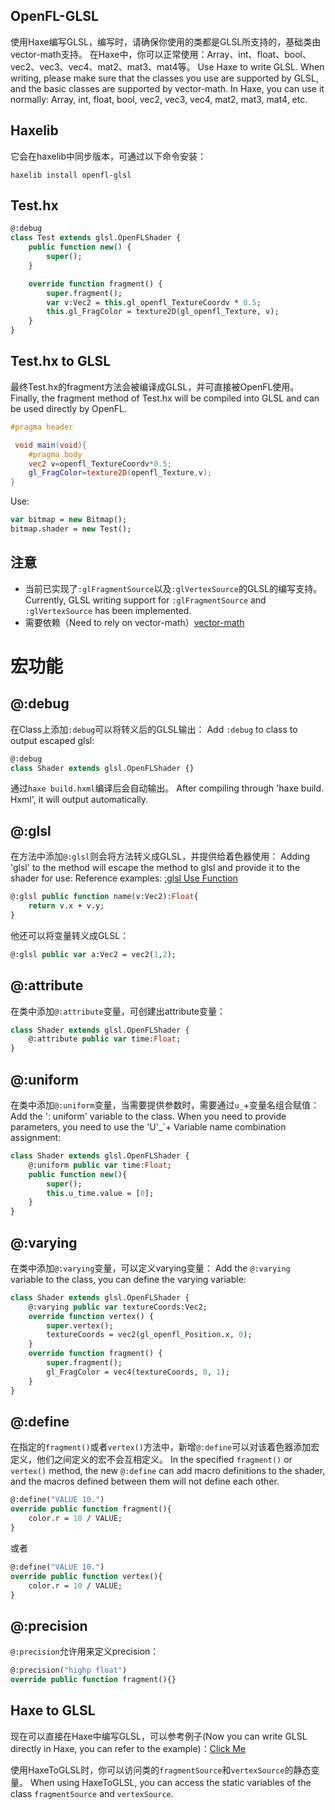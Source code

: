 ## OpenFL-GLSL
使用Haxe编写GLSL，编写时，请确保你使用的类都是GLSL所支持的，基础类由vector-math支持。
在Haxe中，你可以正常使用：Array<T>、int、float、bool、vec2、vec3、vec4、mat2、mat3、mat4等。
Use Haxe to write GLSL. When writing, please make sure that the classes you use are supported by GLSL, and the basic classes are supported by vector-math.
In Haxe, you can use it normally: Array<T>, int, float, bool, vec2, vec3, vec4, mat2, mat3, mat4, etc.

## Haxelib
它会在haxelib中同步版本，可通过以下命令安装：
```shell
haxelib install openfl-glsl
```

## Test.hx
```haxe
@:debug
class Test extends glsl.OpenFLShader {
	public function new() {
		super();
	}

	override function fragment() {
		super.fragment();
		var v:Vec2 = this.gl_openfl_TextureCoordv * 0.5;
		this.gl_FragColor = texture2D(gl_openfl_Texture, v);
	}
}
```

## Test.hx to GLSL
最终Test.hx的fragment方法会被编译成GLSL，并可直接被OpenFL使用。
Finally, the fragment method of Test.hx will be compiled into GLSL and can be used directly by OpenFL.
```glsl
#pragma header

 void main(void){
    #pragma body
    vec2 v=openfl_TextureCoordv*0.5;
    gl_FragColor=texture2D(openfl_Texture,v);
}
```

Use:
```haxe
var bitmap = new Bitmap();
bitmap.shader = new Test();
```

## 注意
- 当前已实现了`:glFragmentSource`以及`:glVertexSource`的GLSL的编写支持。Currently, GLSL writing support for `:glFragmentSource` and `:glVertexSource` has been implemented.
- 需要依赖（Need to rely on vector-math）[vector-math](https://github.com/haxiomic/vector-math) 

# 宏功能

## @:debug
在Class上添加`:debug`可以将转义后的GLSL输出：
Add `:debug` to class to output escaped glsl:
```haxe
@:debug
class Shader extends glsl.OpenFLShader {}
```
通过`haxe build.hxml`编译后会自动输出。
After compiling through 'haxe build. Hxml', it will output automatically.

## @:glsl
在方法中添加`@:glsl`则会将方法转义成GLSL，并提供给着色器使用：
Adding 'glsl' to the method will escape the method to glsl and provide it to the shader for use:
Reference examples:
[:glsl Use Function](https://github.com/rainyt/openfl-glsl-samples/blob/main/Source/glsl/BitmapGLSL4.hx)
```haxe
@:glsl public function name(v:Vec2):Float{
	return v.x + v.y;
}
```
他还可以将变量转义成GLSL：
```haxe
@:glsl public var a:Vec2 = vec2(1,2);
```

## @:attribute
在类中添加`@:attribute`变量，可创建出attribute变量：
```haxe
class Shader extends glsl.OpenFLShader {
	@:attribute public var time:Float;
}
```

## @:uniform
在类中添加`@:uniform`变量，当需要提供参数时，需要通过`u_`+变量名组合赋值：
Add the ': uniform' variable to the class. When you need to provide parameters, you need to use the 'U'_`+ Variable name combination assignment:
```haxe
class Shader extends glsl.OpenFLShader {
	@:uniform public var time:Float;
	public function new(){
		super();
		this.u_time.value = [0];
	}
}
```

## @:varying
在类中添加`@:varying`变量，可以定义varying变量：
Add the `@:varying` variable to the class, you can define the varying variable:
```haxe
class Shader extends glsl.OpenFLShader {
	@:varying public var textureCoords:Vec2;
	override function vertex() {
		super.vertex();
		textureCoords = vec2(gl_openfl_Position.x, 0);
	}
	override function fragment() {
		super.fragment();
		gl_FragColor = vec4(textureCoords, 0, 1);
	}
}
```

## @:define
在指定的`fragment()`或者`vertex()`方法中，新增`@:define`可以对该着色器添加宏定义，他们之间定义的宏不会互相定义。
In the specified `fragment()` or `vertex()` method, the new `@:define` can add macro definitions to the shader, and the macros defined between them will not define each other.
```haxe
@:define("VALUE 10.")
override public function fragment(){
	color.r = 10 / VALUE;
}
```
或者
```haxe
@:define("VALUE 10.")
override public function vertex(){
	color.r = 10 / VALUE;
}
```

## @:precision
`@:precision`允许用来定义precision：
```haxe
@:precision("highp float")
override public function fragment(){}
```

## Haxe to GLSL
现在可以直接在Haxe中编写GLSL，可以参考例子(Now you can write GLSL directly in Haxe, you can refer to the example)：[Click Me](https://github.com/rainyt/openfl-glsl-samples/blob/main/Source/glsl/Haxe2GLSL.hx)

使用HaxeToGLSL时，你可以访问类的`fragmentSource`和`vertexSource`的静态变量。
When using HaxeToGLSL, you can access the static variables of the class `fragmentSource` and `vertexSource`.
